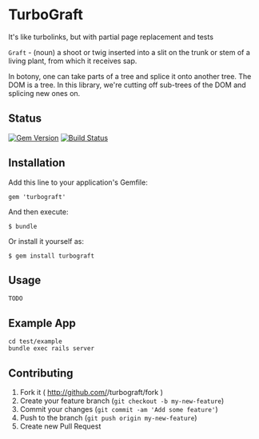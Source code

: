 # TurboGraft

It's like turbolinks, but with partial page replacement and tests

`Graft` - (noun) a shoot or twig inserted into a slit on the trunk or stem of a living plant, from which it receives sap.

In botony, one can take parts of a tree and splice it onto another tree.  The DOM is a tree.  In this library, we're cutting off sub-trees of the DOM and splicing new ones on.

## Status
[![Gem Version](https://badge.fury.io/rb/turbograft.png)](http://badge.fury.io/rb/turbograft)
[![Build Status](https://secure.travis-ci.org/shopify/turbograft.png)](http://travis-ci.org/tylermercier/turbograft)

## Installation

Add this line to your application's Gemfile:

    gem 'turbograft'

And then execute:

    $ bundle

Or install it yourself as:

    $ gem install turbograft

## Usage

    TODO

## Example App

    cd test/example
    bundle exec rails server

## Contributing

1. Fork it ( http://github.com/<my-github-username>/turbograft/fork )
2. Create your feature branch (`git checkout -b my-new-feature`)
3. Commit your changes (`git commit -am 'Add some feature'`)
4. Push to the branch (`git push origin my-new-feature`)
5. Create new Pull Request

